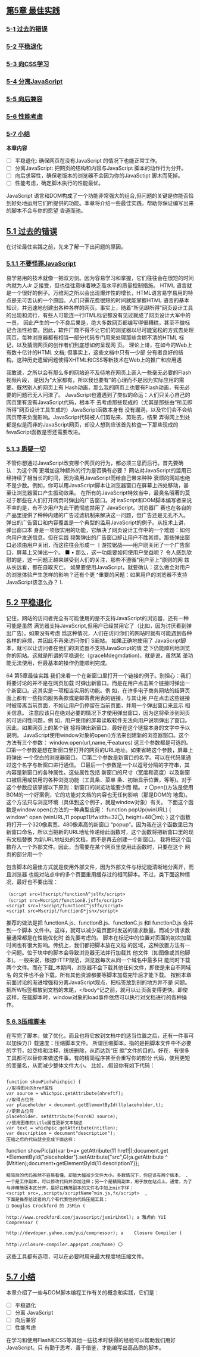 ##  [第5章 最佳实践](https://github.com/qianjilou/itbookshelf/tree/master/javascriptDOM)
###  [5-1 过去的错误](https://github.com/qianjilou/itbookshelf/blob/master/javascriptDOM/05.%E6%9C%80%E4%BD%B3%E5%AE%9E%E8%B7%B5.md#51-%E8%BF%87%E5%8E%BB%E7%9A%84%E9%94%99%E8%AF%AF)
###  [5-2 平稳退化](https://github.com/qianjilou/itbookshelf/blob/master/javascriptDOM/05.%E6%9C%80%E4%BD%B3%E5%AE%9E%E8%B7%B5.md#52-%E5%B9%B3%E7%A8%B3%E9%80%80%E5%8C%96)
###  [5-3 向CSS学习](https://github.com/qianjilou/itbookshelf/blob/master/javascriptDOM/05.%E6%9C%80%E4%BD%B3%E5%AE%9E%E8%B7%B5.md#53-%E5%90%91css%E5%AD%A6%E4%B9%A0)
###  [5-4 分离JavaScript](https://github.com/qianjilou/itbookshelf/blob/master/javascriptDOM/05.%E6%9C%80%E4%BD%B3%E5%AE%9E%E8%B7%B5.md#54-%E5%88%86%E7%A6%BB-javascript)
###  [5-5 向后兼容](https://github.com/qianjilou/itbookshelf/blob/master/javascriptDOM/05.%E6%9C%80%E4%BD%B3%E5%AE%9E%E8%B7%B5.md#55-%E5%90%91%E5%90%8E%E5%85%BC%E5%AE%B9)
###  [5-6 性能考虑](https://github.com/qianjilou/itbookshelf/blob/master/javascriptDOM/05.%E6%9C%80%E4%BD%B3%E5%AE%9E%E8%B7%B5.md#56-%E6%80%A7%E8%83%BD%E8%80%83%E8%99%91)
###  [5-7 小结](https://github.com/qianjilou/itbookshelf/blob/master/javascriptDOM/05.%E6%9C%80%E4%BD%B3%E5%AE%9E%E8%B7%B5.md#57-%E5%B0%8F%E7%BB%93)

**本章内容**
- [ ] 平稳退化: 确保网页在没有JavaScript 的情况下也能正常工作。
- [ ] 分离JavaScript: 把网页的结构和内容与JavaScript 脚本的动作行为分开。
- [ ] 向后求容性，确保老版本的浏览器不会因为你的JavaSctipt 脚木而死掉。
- [ ] 性能考虑，确定脚木执行的性能最优。  

JavaScript 语言和DOM构成了一个功能非常强大的组合,但问题的关键是你能否恰到好处地运用它们所提供的功能。本章将介绍一些最佳实践，帮助你保证编写出来的脚本不会与你的愿望
香道而驰。

##  [5.1 过去的错误](https://github.com/qianjilou/itbookshelf/blob/master/javascriptDOM/05.%E6%9C%80%E4%BD%B3%E5%AE%9E%E8%B7%B5.md#%E7%AC%AC5%E7%AB%A0-%E6%9C%80%E4%BD%B3%E5%AE%9E%E8%B7%B5)

在讨论最住实践之前，先来了解一下出问题的原因。  

###  [5.1.1 不要怪罪JavaScript](https://github.com/qianjilou/itbookshelf/blob/master/javascriptDOM/05.%E6%9C%80%E4%BD%B3%E5%AE%9E%E8%B7%B5.md#%E7%AC%AC5%E7%AB%A0-%E6%9C%80%E4%BD%B3%E5%AE%9E%E8%B7%B5)

易学易用的技术就像一把双刃剑。因为容易学习和掌握，它们往往会在很短的时间内就为人Jr 乏接受，但也往往意味着映乏高水平的质量控制措施。
HTML 语言就是一个很好的例子。万维网之所以会出现爆炸性的增长，HTML语言易学易用的特点是无可否认的一个原因。人们只需花费很短的时间就能掌握HTML 语言的基本知识，并迅速地创建出各种各样的网页。事实上，随着“所见即所得”网页设计工具的出现和流行，有些人可能连一行ITML标记都没有见过就成了网页设计大军中的一员。
因此产生的一个不良后果是，绝大多数网页都编写得很糟糕，甚至不做标记合法性裣查。因此，软件厂商不得不让它们的浏览器以尽可能宽松的方式去处理网页。每种浏览器都有相当一部分代码专门用来处理那些含糊不清的HTML 标记，以及猜测网页的创作者们到底想如何呈现网
页。
理论上诽，在如今的Web上有数十亿计的HTML 文档; 但事实上，这些文档中只有一少部
分有者良好的结构。这种历史遗留问题使得XHTML和CSS等新技术在Web上的推广和应用遇


我敢说，之所以会有那么多的网站迫不及待地在网页上嵌入一些毫无必要的Flash视频片段， 是因为“大家都有，所以我也要有”的心理而不是因为实际应用的需要。既然别人的网页上有 Hash动画，那么我的网页上也要有Flash动画，有无必要的问题已无人问津了。
JavaScript也遭遇到了类似的命运：人们只关心自己的网页里有没有JavaScript代码，根本不 去考虑那些现成的（尤其是那些由“所见即所得”网页设计工具生成的）JavaScript函数本身有 没有漏洞，以及它们会不会给网页带来负面影响。JavaScript代码被人们剪贴来、剪贴去，结果 弄得网上到处都是似是而非的JavaScript网页，却没人想到应该首先检査一下那些现成的 fevaScript函数是否还需要改进。  

###  [5.1.3 质疑一切](https://github.com/qianjilou/itbookshelf/blob/master/javascriptDOM/05.%E6%9C%80%E4%BD%B3%E5%AE%9E%E8%B7%B5.md#%E7%AC%AC5%E7%AB%A0-%E6%9C%80%E4%BD%B3%E5%AE%9E%E8%B7%B5)




不管你想通过JavaScript改变哪个网页的行为，都必须三思而后行。首先要确认：为这个网
更増加这种额外的行为是否确有必要？
网站对JavaScript的滥用已经持续了相当长的时间，因为滥用JavaScript而给自己带来种种
衰烦的网站也绝不是少数。例如，你可以用JavaScript脚本让浏览器窗口在屏幕上四处移动，甚
至让浏览器窗口产生振动效果。
在所有的JavaScript特效当中，最臭名昭著的莫过于那些在人们打开网页时弹出的广告窗口。对
iraScript和DOM脚本编写者来说不幸的是，有不少用户为此干脆彻底禁用了 JavaScript。浏览器厂
赛也在各自的产品里提供了种种内建的广告过滤机制来解决这一问题，但广告还是无孔不入。
弹出的广告窗口和内容覆盖是一个典型的滥用JavaScript的例子。从技术上讲，弹出窗口本
身是一项很实用的功能，它解决了网页设计工作中的一个难题：如何向用户发送信息。但在实践
频繁弹出的广告窗口却让用户不胜其烦。那些弹出窗口必须由用户关闭，而这往往会形成一
丨游拉锯战——用户刚关闭了一个广告窗口，屏幕上又弹出一个。
■ •
那么，这一功能要如何使用户受益呢？
令人感到欣慰的是，这一问题正越来越受到人们的关注，那些不遵循“用户至上”原则的网
兹从长远看，都在自取灭亡。
如果要使用JavaScript，就要确认：这么做会对用户的浏览体验产生怎样的影响？还有个更 ^重要的问题：如果用户的浏览器不支持JavaScript该怎么办？
I.  

##  [5.2 平稳退化](https://github.com/qianjilou/itbookshelf/blob/master/javascriptDOM/05.%E6%9C%80%E4%BD%B3%E5%AE%9E%E8%B7%B5.md#%E7%AC%AC5%E7%AB%A0-%E6%9C%80%E4%BD%B3%E5%AE%9E%E8%B7%B5)

记住，网站的访问者完全有可能使用的是不支持JavaScript的浏览器，还有一种可能是虽然 满览器支持JavaScript,但用户已经禁用它了（比如，因为讨厌看到弹出广告)。如果没有考虑 爲这种情况，人们在访问你们的网站时就有可能遇到各种各样的麻烦，并因此不再来访问你们
S阚站。
如果正确地使用了 JavaScript脚本，就可以让访问者在他们的浏览器不支持JavaScript的情 芝下仍能顺利地浏览你的网站。这就是所谓的平稳退化（graceMdegmdation)，就是说，虽然某 垄功能无法使用，但最基本的操作仍能顺利完成。

64 第5章最佳实践
我们来看一个在新窗口里打开一个链接的例子。别担心：我们将要讨论的并不是在网页加载 时弹出新窗口。而是在用户点击某个链接时弹出一个新窗口。这其实是一项相当实用的功能。例 如，在许多电子商务网站的结算页面上都有一些指向服务条款或是邮寄费用表的链接，与其让用 户在点击这些链接时被带离当前页面，不如让用户仍停留在当前页面，并用一个弹出窗口来显示 相关信息。
注意应该只在绝对必要的情况下才使用弹出窗口，因为这将牵涉到网页的可访问性问题，例 如，用户使用的屏幕读取软件无法向用户说明弹出了窗口。因此，如果网页上的某个链 接将弹出新窗口，最好在这个链接本身的文字中予以说明。
JavaScript使用window对象的open()方法来创建新的浏览器窗口。这个方法有三个参数：
window.open(url,name,干eatures)
这三个参数都是可选的。
□第一个参数是想在新窗口里打开的网页的URL地址。如果省略这个参数，屏幕上将弹出 一个空白的浏览器窗口。
□第二个参数是新窗口的名字。可以在代码里通过这个名字与新窗口进行通信。
□最后一个参数是一个以逗号分隔的字符串，其内容是新窗口的各种属性。这些属性包括 新窗口的尺寸（宽度和高度）以及新窗口被启用或禁用的各种浏览功能（工具条、菜单 条、初始显示位置，等等)。对于这个参数应该掌握以下原则：新窗口的浏览功能要少而 精。	z
〇pen()方法是使用BOM的一个好案例，它的功能对文档的内容也无任何影响（那是DOM的 地盘)。这个方法只与浏览环境（具体到这个例子，就是window对象）有关。
下面这个函数是window.open()方法的一种典型应用：
function popUp(winURL) {
window^ open (winURL,11 popup11/fwidth=32〇, height=48〇m);
}
这个函数将打开一个320像素宽、480像素高的新窗口 “popup”。因为我在这个函数里已为 新窗口命名，所以当把新的URL地址传递给此函数时，这个函数将把新窗口里的现有文档替换 为新URL地址处的文档，而不是再去创建一个新窗口。
我将把这个函数存入一个外部文件。因此，当需要在某个网页里使用此函数时，只要在这个 网页的<head>部分用一个<script>标签导入那个外部文件即可。函数本身不会对网页的可访问性 产生任何影响，会影响到网页的只是：我将如何使用此函数。
调用popUp函数的一个办法是使用伪协议（pseudo-protocol。
“javascript:” 伪协议
“真”协议用来在因特网上的计算机之间传输数据包，如HTTP协议(http:)、FTP协议(ftp:
等，伪协议则是一种非标准化的协议。“javascript:”伪协议让我们通过一个链接来调用JavaScript
祿。
下面是通过“javascript”伪协议调用popUp()函数的具体做法：
```
<a hrefjavascript:popUp(1 http://www.example.com/1)Example</a>
```
这条语句在支持javascript伪协议的浏览器中运行正常，较老的浏览器则会去尝试打开那
接但失败，支持这种伪协议但禁用了 JavaScript功能的浏览器会什么也不做。
总之，在文档里通过javascript伪协议调用JavaScript代码的做法非常不好。  

###  [5.2.2 内嵌的事件处理函数](https://github.com/qianjilou/itbookshelf/blob/master/javascriptDOM/05.%E6%9C%80%E4%BD%B3%E5%AE%9E%E8%B7%B5.md#%E7%AC%AC5%E7%AB%A0-%E6%9C%80%E4%BD%B3%E5%AE%9E%E8%B7%B5)

我们已经在第4章的图片库脚本见识过事件处理函数的用途和用法了：把oncllck事件处理 运数作为属性嵌入<a>标签，该处理函数将在oncllck事件发生时调用图片切换函数。
这个技巧同样可以用来调用popup函数。但当在某个链接里用oncllck事件处理函数去打开 夢窗口时，这个链接的href属性似乎没有什么用处——与这个链接有关的重要信息已经都包括 £它的oncllck属性里了。这也正是我们经常会看到如下所示的链接的原因：
<a hre干onclick=MpopUp('httpr/Zwww.example.com/1');
• return false; ,r>Example<a>
因为在上面这条HTML指令里使用了 return false语句，这个链接不会真的被打开。“#”符 是一个仅供文档内部使用的链接记号（单就这条指令而言，“#”是未指向任何目标的内部链



戔;。在某些浏览器里，“#”链接指向当前文档的开头。把h「ef属性的值设置为“#”只是为了
一个空链接。实际工作全部由oncllck属性负责完成。
很遗憾，这个技巧与用“javascript”伪协议调用JavaScript代码的做法同样糟糕，因为它们
蔡不能平稳退化。如果用户已经禁用了浏览器的JavaScript功能，这样的链接将毫无用处。  

###  [5.2.3 谁关心这个](https://github.com/qianjilou/itbookshelf/blob/master/javascriptDOM/05.%E6%9C%80%E4%BD%B3%E5%AE%9E%E8%B7%B5.md#%E7%AC%AC5%E7%AB%A0-%E6%9C%80%E4%BD%B3%E5%AE%9E%E8%B7%B5)

或许你对我反复强调“平稳退化”有些不解：让那些不支持或禁用了 JavaScript功能的浏览
香也能顺利地访问你的网站真的那么重要吗？
请想象一下，有个访问者来到了你的网站，他总是在浏览Web时同时禁用图像和JavaScript。
家肯定认为如今这样的用户已非常少见，而事实也正是如此。但这个访问者非常重要。
你想象的那个用户是一个搜索机器人（searchbot)。搜索机器人是一种自动化的程序，它们
氯览Web的目的是为了把各种网页添加到捜索引擎的数据库里。各大捜索引擎都有类似的程序。
目前，只有极少数搜索机器人能够理解JavaScript代码。所以，如果你的JavaScript网页不能平
稳退化，它们在搜索引擎上的排名就可能大受损害。
具体到popUp()函数，为其中的JavaScript代码预留出退路很简单：在链接里把href属性设
置为真实存在的URL地址，让它成为一个有效的链接，如下所示：
<a href=Hhttp://www^example•com/tr
• onclick=l,popUp(,http://www.exaniple^cornl; return false;,f>Example</a>

66 第5章最佳实践
因为URL地址出现了两次，上面这些代码显得有点冗长，但我们可以利用JavaScript语言把 它改写得简明一些。this可以用来代表任何一种当前元素，所以可以用this和getAttrlbuteO方 法提取出h「ef属性的值，如下所示：
<a href="http://www,examplK；om/"
• onclick="popUp(this.getAttribute(rhref'); return false;">Example</a>
老实说，上面这条语句没有精简多少。当前链接的h「ef属性还有一个更简明的引用办法 	使用由DOM提供的tlri s. href属性：
<a href=n http ://www* example •corn/11
^ onclick=npopUp(this.href; return false;f,>Example</a>
不管采用哪种方法，重要的是href属性现在已经有了合法的值。与h「ef= "javascript: •••" 或href ="#"相比，这几种变体的效果要好得多。
所以，在把href属性设置为真实存在的URL地址后，即使JavaScript已被禁用（或遇到了 捜索机)，这个链接也是可用的。虽然这个链接在功能上打了点儿折扣（因为它没有打开一个新 窗口），但它并没有彻底失效。这是一个经典的“平稳退化”的例子。
在本书此前介绍的所有技巧当中，这个技巧是最有用的，但它还有改进的余地。这个技巧 最明显的不足是：每当需要打开新窗口时，就不得不把一些JavaScript代码嵌入标记文档中。如 果能把包括事件处理函数在内的所有JavaScript代码全都放在外部文件里，这个技巧将更加完 善。  

##  [5.3 向CSS学习](https://github.com/qianjilou/itbookshelf/blob/master/javascriptDOM/05.%E6%9C%80%E4%BD%B3%E5%AE%9E%E8%B7%B5.md#%E7%AC%AC5%E7%AB%A0-%E6%9C%80%E4%BD%B3%E5%AE%9E%E8%B7%B5)

此前，我曾以JavaScript和Flash为例，对技术会因为在诞生初期被人们滥用而造成恶劣后 果的问题进行了讨论。我们可以从过去的失误里学到很多东西。
不过，还有一些技术是从一开始就被人们小心谨慎地使用着的。我们可以从它们那里学到更 多的东西。  

###  [5.3.1 结构与样式的分离](https://github.com/qianjilou/itbookshelf/blob/master/javascriptDOM/05.%E6%9C%80%E4%BD%B3%E5%AE%9E%E8%B7%B5.md#%E7%AC%AC5%E7%AB%A0-%E6%9C%80%E4%BD%B3%E5%AE%9E%E8%B7%B5)

CSS (层叠样式表）是一项了不起的技术。CSS可以让人们对网站设计工作中的各个方面做 出严格细致的控制。表面上看，CSS技术并无新内容，CSS能做到的用<table^fl<font^标签也 可以做到。CSS技术的最大优点是，它能够帮助你将Web文档的内容结构（标记）和版面设计 (样式）分离开来。
我们经常会遇到一些几乎每个元素都带有style属性的Web文档，而这是CSS技术最缺乏 效率的用法之一。真正能从CSS技术获益的方法，是把样式全部转移到外部文件中去。
与JavaScript和Flash相比，CSS的“出生”日期要晚得多。或许是已经从滥用JavaScript和 Flash的后果中吸取了教训的缘故，网页设计人员一开始使用CSS时就采用了一种深思熟虑、渐 进增强的态度。
把文档的结构和样式分为两部分的CSS技术给每个人都带来了方便。如果你的工作是编写的内容，现在只要集中精力把文档的内容正确地标记出来就行了，用不着再与充斥着<able> .^f〇nt>等标签的模板打交道，也就用不着再担心会把文档的版面设计弄得一团糟。如果你的工 修是设计网页的版面，现在只要集中精力把诸如颜色、字体和位置等在一些外部文件里设置妥当 盏行了，而无需再接触文档，最多只需要添加些类或是Id属性。
作为CSS技术的突出优点，文档结构与文档样式的分离可以确保网页都能平稳退化。具备 C5S支持的浏览器固然可以把网页呈现得美仑美奂，不支持或禁用了 CSS功能的浏览器同样可 网页的内容按照正确的结构显示出来。
按这种原则使用JavaScript时，我们可以从CSS身上借鉴到很多东西。  

###  [5.3.2 渐进增强](https://github.com/qianjilou/itbookshelf/blob/master/javascriptDOM/05.%E6%9C%80%E4%BD%B3%E5%AE%9E%E8%B7%B5.md#%E7%AC%AC5%E7%AB%A0-%E6%9C%80%E4%BD%B3%E5%AE%9E%E8%B7%B5)

在网页设计人员当中流传着这样一句格言：“内容就是一切”。如果没有内容，创建网站还有
I用？
话虽如此，也不能简单地把原始内容发布到网上，而不加任何描述。内容需要用HTML或 TML之类的标记语言来描述。在创建网站的时候，给内容加上正确的HTML标记是第一个步 或许也是最重要的步骤。我们可以修正那句格言为“标记良好的内容就是一切”。
只有正确地使用标记语言才能对内容做出准确的描述。各种标记负责提供诸如“这是列表 獲\ “这是文本段落”之类的信息。如果不使用<11>、<P>之类的标签，我们就很难把它们区分
在给内容加上各种标记后，就可以使用各种CSS指令控制内容的显示效果。CSS指令构成 了一个表示层。这个表示层就像是一张透明的彩色薄膜，可以包裹到文档的结构上，使文档的内 容呈现出各种色彩。但即使去掉这个表示层，文档的内容也依然可以访问（只是缺乏色彩而已)。 所谓“渐进增强”就是用一些额外的信息层去包裹原始数据。按照“渐进增强”原则创建出 网页几乎（如果不是“全部”的话）都符合“平稳退化”原则。
类似于CSS，JavaScript和DOM提供的所有功能也应该构成一个额外的指令层。CSS代码负 衰提供关于“表示”的信息，JavaScript代码负责提供关于“行为”的信息。行为层的应用方式
与表不层一样。
要想获得最佳的“表示”效果，就应该把CSS代码从HTML文档里分离出来放在一些外部 文件里。像下面这样把CSS代码混杂在HTML文档里也不是不可以，但这种做法弊大于利：
<p style=Mfont-weight: bold; color: red;"> Be careful!.
</p>	、
更值得推荐的办法是，先把样式信息存入一个外部文件，再在文档的head部分用<11nk>标签 妄调用这个文件：
•warning { font-weight: bold;

68	第5章最佳实践
cl ass属性是样式与文档内容之间的联结纽带：
<p class=,lwarning,t>
Be careful!
</p>
这显然更容易阅读和理解，而且样式信息也更容易修改了。例如，假设你在100个文档里使 用了 warning类来排版各种警告信息，而现在想统一改变那些警告信息的显示效果，比如把它们 的颜色都从红色改为蓝色。那么，如果你已经把它们的表示层和结构分开了，就可以很容易地修 改样式了。
•warning { font-weight: bold; color: blue;
>
如果把这个样式混杂在那i〇〇个文档里，则不得不进行大量的“搜索并替换”操作。
显然，把CSS代码从HTML文档里分离出来可以让CSS工作得最好。这个适用于CSS表示 层的结论同样适用于JavaScript行为层。  

##  [5.4 分离 JavaScript](https://github.com/qianjilou/itbookshelf/blob/master/javascriptDOM/05.%E6%9C%80%E4%BD%B3%E5%AE%9E%E8%B7%B5.md#%E7%AC%AC5%E7%AB%A0-%E6%9C%80%E4%BD%B3%E5%AE%9E%E8%B7%B5)

你此前见到的JavaScript代码都已经与HTML文档分得很开了。负责实际完成各项任务的 JavaScript函数都已存入外部文件，问题出现在内嵌的事件处理函数中。
类似于使用style属性，在HTML文档里使用诸如oncllck之类的属性也是一种既没有效率 又容易引发问题的做法。如果我们用一个“挂钩”、，就像CSS机制中的class或Id属性那样，把 JavaScript代码调用行为与HTML文档的结构和内容分离开，网页就会健壮得多。那么，可否用 下面这条语句来表明“当这个链接被点击时，它将调用popUpO函数”的意思呢？
<a href-Mhttp://www•example•com/n class=,,popup,l>Example</a>
我很高兴告诉大家：完全可以这样做。JavaScript语言不要求事件必须在HTML文档里处理， 我们可以在外部JavaScript文件里把一个事件添加到HTML文档中的某个元素上：
element.event = action...
关键是怎样才能把应该获得这个事件的元素确定下来。这个问题可以利用class或Id属性 来解决。
如果想把一个事件添加到某个带有特定Id属性的元素上，用getElementByld就可以解决问题:
getElementByld(id).event = action
如果事情涉及多个元素，我们可以用getElementsByTagName和getAttribute把事件添加到有 着特定属性的一组元素上。
具体步骤如下所示。
把文档里的所有链接全放入一个数组里。
遍历数组。
如果某个链接的cl ass属性等于popup，就表示这个链接在被点击时应该调用popUpO函数。


人把这个链接的href属性值传递给popUp()函数；
B.取消这个链接的默认行为，不让这个链接把访问者带离当前窗口。 面是实现上述步骤的JavaScript代码：
var links = document.getElementsByTagName(Mafl); for (var i=0; i<links*length; i++) { if (links[i].getAttribute(Mclass!f) == npopupH) { links[i]^onclick = function() { popUp(this^getAttribute(,!hrefrt)); return false:
以上代码将把调用popUpO函数的oncli'ck事件添加到有关的链接上。只要把它们存入一个外
JavaScript文件，就等于是把这些操作从HTML文档里分离出来了。而这就是“分离JavaScript”
义。
还有个问题需要解决：如果把这段代码存入外部JavaScript文件，它们将无法正常运行。因
段代码的第一行是：
var links = document^getElementsByTagName(,laM);
这条语句将在JavaScript文件被加载时立刻执行。如果JavaScript文件是从HTML文档的
w分用<sc「1pt>标签调用的，它将在HTML文档之前加载到浏览器里。同样，如果<sc「1pt>
位于文档底部</body>之前，就不能保证哪个文件最先结束加载（浏览器可能一次加载多个)。
运为脚本加载时文档可能不完整，所以模型也不完整。没有完整的DOM, getElementsByTagName
等方法就不能正常工作。
必须让这些代码在HTML文档全部加载到浏览器之后马上开始执行。还好，HTML文档全 奪 加载完毕时将触发一个事件，这个事件有它自己的事件处理函数。
文档将被加载到一个浏览器窗口里，document对象又是window对象的一个属性。当window 诗象触发onload事件时，document对象已经存在。
我将把我的JavaScript代码打包在prepareLInks函数里，并把这个函数添加到window对象的 7]oad事件上去。这样一来，DOM就可以正常工作了：

window.onload = prepareLinks;
function prepareLinks() {
var links = document•getElementsByTagName(tlan);
for (var i=〇; i<links^length; i++) {
if (links[i]^getAttribute(HclassH)
links[i]•onclick = function() {
popUp(this^getAttribute(l,href,1));
return false;

"popup”） {
别忘记把popup函数也保存到那个外部JavaScript文件里去:

function popUp(winURL) {
window^open(winURL/,popup,f/lwidth=320,height=480n);
这是一个非常简单的例子，但它演示了怎样才能成功地把行为与结构分离开来。在第6章， 我还会介绍几种可以在文档加载时把事件添到元素上去的巧妙办法。  

##  [5.5 向后兼容](https://github.com/qianjilou/itbookshelf/blob/master/javascriptDOM/05.%E6%9C%80%E4%BD%B3%E5%AE%9E%E8%B7%B5.md#%E7%AC%AC5%E7%AB%A0-%E6%9C%80%E4%BD%B3%E5%AE%9E%E8%B7%B5)

正如前面反复强调的那样，你的网站的访问者很可能未启用JavaScript功能。此外，不同的 浏览器对JavaScript的支持程度也不一样。绝大多数浏览器都能或多或少地支持JavaScript，而绝 大多数现代的浏览器对DOM的支持都非常不错。但比较古老的浏览器却很可能无法理解DOM 提供的方法和属性。因此，即使某位用户在访问你的网站时使用的是支持JavaScript的浏览器， 某些脚本也不一定能正常工作。  

###  [5.5.1 对象检测](https://github.com/qianjilou/itbookshelf/blob/master/javascriptDOM/05.%E6%9C%80%E4%BD%B3%E5%AE%9E%E8%B7%B5.md#%E7%AC%AC5%E7%AB%A0-%E6%9C%80%E4%BD%B3%E5%AE%9E%E8%B7%B5)

针对这一问题的最简单的解决方案是，检测浏览器对JavaScript的支持程度。这有点儿像游 乐园里的警告牌：“你必须达到这一身高才能参与这项游乐活动”。换句话说，需要在D0M脚本 里表达出下面这个含义：“你必须理解这么多的JavaScript语言才能执行这些语句”。
这个解决方案很容易实现：只要把某个方法打包在一个If语句里，就可以根据这条If语句 的条件表达式的求值结果是true (这个方法存在）还是false (这个方法不存在）来决定应该采 取怎样的行动。这种检测称为对象检测（objectdetecticm)。第2章介绍过，几乎所有的东西（包 括各种方法在内)都可以被当做对象来对待，而这意味着我们可以容易地把不支持某个特定D0M 方法的浏览器检测出来：
if (method) { statements
}
例如，如果有一个使用了 getElementByldO方法的函数，就可以在调用getElementByldO方法 之前先检査用户所使用的浏览器是否支持这个方法。在使用对象检测时，一定要删掉方法名后面 的圆括号，如果不删掉，测试的将是方法的结果，无论方法是否存在。
function myFunction() { if (documentsgetElementByld) { statements using getElementByld
}
>
因此，如果某个浏览器不支持getElementByldO方法，它就永远也不会执行使用此方法的语句。
这个解决方案的唯一不足是，如此编写出来的函数会增加一对花括号。如果需要在函数里检 测多个D0M方法和/或属性是否存在，这个函数中最重要的语句就会被深埋在一层又一层的花括 号里。而这样的代码往往很难阅读和理解。
把测试条件改为“如果你不理解这个方法，请离开”则更简单。
为了把测试条件从“如果你理解……”改为“如果你不理解……”，需要使用“逻辑非”操

?，这个操作符在JavaScript语言里表示为一个惊叹号：
if (!method)
測试条件中的“……请离开”可以用一条「eturn语句来实现。因为这相当于中途退出函数， 址它返回布尔值false比较贴切。用来测试getElementByld是否存在的语句如下所示：
if (IgetElementByld) { return false;
因为花括号部分只有「eturn false —条语句，我们可以把它简写成一行：
if (IgetElementByld) return false;
如果需要测试多个方法或属性是否存在，可以用“逻辑或”操作符将其合并，这个操作符在 pfe%BScript语言里表示为两个竖线符号。如下所示：
if (IgetElementByld || IgetElementsByTagName) return false;
如果这是游乐园里的一块警告牌的话，它的意思是“如果你不理解getElementByld和 ^ElementsByTagName，你就不能参与这项游乐活动”。
现在，我将按照这一思路，在用来把oncllck事件添加到链接上去的网页加载脚本里插入一 条if语句。那个脚本里使用了 getElementsB/TagName，所以需要插入一条If语句去检査浏览器是 否理解这个方法：
window^onload = function() { if (!document•getElementsByTagName) return false; var Inks = document•getElementsByTagName(lfalf); for (var i=〇; i<lnks^length; i++) { if (lnks[i].getAttribute("class") == "popup") { lnks[i]^onclick = function() { popUp(this,getAttribute("href")); return false;
虽然只是一条简单的if语句，但它可以确保那些/古老的”浏览器不会因为我的脚本代码 齑出问题。这么做是为了让脚本有良好的向后兼容性。为我在给网页添加各有关行为时始终遵 循了 “渐进增强”的原则，所以可以确切地知道我添加的那些都能平稳退化，我的网页在那些“古 老的”浏览器里也能正常浏览。那些只支持一部分JavaScript功能但不支持DOM的浏览器仍可 以访问我的网页的内容。  

###  [5.5.2 浏览器嗅探技术](https://github.com/qianjilou/itbookshelf/blob/master/javascriptDOM/05.%E6%9C%80%E4%BD%B3%E5%AE%9E%E8%B7%B5.md#%E7%AC%AC5%E7%AB%A0-%E6%9C%80%E4%BD%B3%E5%AE%9E%E8%B7%B5)

在JavaScript脚本代码里，在使用某个特定的方法或属性之前，先测试它是否真实存在是确 保向后兼容性最安全和最可信的办法，但它并不是唯一的办法。在浏览器市场群雄逐鹿的那个年 代，一种称为浏览器嗅探（browsersniffimg)的技术曾经非常流行。
“浏览器嗅探”指通过提取浏览器供应商提供的信息来解决向后兼容问题。从理论上讲，可

72	第5章最佳实践
以通过JavaScript代码检索关于浏览器品牌和版本的信息，这些信息可以用来改善JavaScript脚 本代码的向后兼容性，但这是一种风险非常大的技术。
首先，浏览器有时会“撒谎”。因为历史原因，有些浏览器会把自己报告为另外一种浏览器， 还有一些浏览器允许用户任意修改这些信息。
其次，为了适用于多种不同的浏览器，浏览器嗅探脚本会变得越来越复杂。如果想让浏览器 嗅探脚本能够跨平台工作，就必须测试所有可能出现的供应商和版本号组合。这是^个无穷尽的 任务，测试的组合情况越多，代码就越复杂和冗长。
最后，许多浏览器嗅探脚本在进行这类测试时要求浏览器的版本号必须得到精确的匹配。因 此，每当市场上出现新版本时，就不得不修改这些脚本。
令人感到欣慰的是，充满着风险的浏览器嗅探技术正在被更简单也更健壮的对象检测技术所 取代。  

##  [5.6 性能考虑](https://github.com/qianjilou/itbookshelf/blob/master/javascriptDOM/05.%E6%9C%80%E4%BD%B3%E5%AE%9E%E8%B7%B5.md#%E7%AC%AC5%E7%AB%A0-%E6%9C%80%E4%BD%B3%E5%AE%9E%E8%B7%B5)

很多人都会忽视脚本对Web应用整体性能的影响。为保证应用流畅地运行，在为文档编写 和应用脚本时，需要注意一些问题。  

###  [5.6.1 尽量少访问DOM和尽量减少标记](https://github.com/qianjilou/itbookshelf/blob/master/javascriptDOM/05.%E6%9C%80%E4%BD%B3%E5%AE%9E%E8%B7%B5.md#%E7%AC%AC5%E7%AB%A0-%E6%9C%80%E4%BD%B3%E5%AE%9E%E8%B7%B5)

访问DOM的方式对脚本性能会产生非常大的影响。以下面代码为例：
i千（doamient.getElementsByTagMame(’ra").length > 0) { var links = document•getElementsByTagName(Hafr); for (var i=0; i<links-length; i++) {
//对每个链接做点处理
搞清楚这段代码要干什么，自然就会明白问题在哪里了。首先，它取得了所有<a>元素，然 后检査它们的个数是不是大于〇:
if (document.getElementsByTagMame(na").length > 0) {
然后，如果大于〇,它会再次取得^有<a>元素，循环遍历这些元素并应用某些操作：
var links = documentsgetElementsByTagName(,*a11); for (var i=0; iclinks•length; i++) {
虽然这段代码可以运行，但它不能保持最优的性能。不管什么时候，只要是查询DOM中的 某些元素，浏览器都会搜索整个DOM树，从中査找可能匹配的元素。这段代码居然使用了两次 getElementsByTagName方法去执行相同的操作，浪费了一次搜索。更好的办法是把第一次捜索的结 果保存在一个变量中，然后在循环里重用该结果，比如：
var links = document•getEleir)entsByTagName(Hatl); if (links.length > 0) {
for (var i=〇; i<links•length; i++) {	'
//对每个链接做点处理

这样一来，代码功能没有变，但捜索DO。的次数由两次降低到了一次。
前面例子中的问题还比较容易发现。要是你有多个函数重复做同一件事，恐怕就不太好发现 了。比如，要是有一个函数检査每个链接中的popup类，而另外一个函数检查每个链接中的hover 类，那么同样也会造成捜索浪费。在多个函数都会取得一组类似元素的情况下，可以考虑重构代 码，把搜索结果保存在一个全局变量里，或者把一组元素直接以参数形式传递给函数。
另一个需要注意的地方，就是要尽量减少文档中的标记数量。过多不必要的元素只会增加 DOM树的规模，进而增加遍历DOM树以查找特定元素的时间。  

###  [5.6.2 合并和放置脚本](https://github.com/qianjilou/itbookshelf/blob/master/javascriptDOM/05.%E6%9C%80%E4%BD%B3%E5%AE%9E%E8%B7%B5.md#%E7%AC%AC5%E7%AB%A0-%E6%9C%80%E4%BD%B3%E5%AE%9E%E8%B7%B5)

本书中的多数示例都使用外部脚本文件，在文档中通S<scr1pt>元素把它们包含进来，如下
<script rc=flscript/function^jsfl></script>
包含脚本的最佳方式就是使用外部文件，因为外部文件与标记能清晰地分离开，而且浏览器 也能对站点中的多个页面重用缓存过的相同脚本。不过，类下面这种情况，最好也不要出现：
```
〈script src=lfscript/functionA^jslfx/script>
〈script src=Mscript/functionB.jsffx/script>
<script src=l!script/functionC^jsffx/script>
<script src=Mscript/functionD*jsnx/script>
```
推荐的做法是把 functlonA.js、functlonB.js、functlonC.js 和I functlonD.js 合并到一个脚本 文件中。这样，就可以减少载页面时发送的请求数量。而减少请求数量通常都是在性能优化时 首先要考虑的。
脚本在标记中的位置对页面的初次加载时间也有很大影响。传统上，我们都把脚本放在文档 的<head>区域，这种放置方法有一个问题。位于<head>块中的脚本会导致浏览器无法并行加载其 他文件（如图像或其他脚本)。一般来说，根据HTTP规范，浏览器每次从同一个域名中最多只 能同时下载两个文件。而在下载_本期间，浏览器不会下载其他任何文件，即使是来自不同域名 的文件也不会下载，所有其他资源都要等脚本加载完毕后才能下载。
按照本章前面讨论的渐进增强和分离JavaScript观点，把<scr1pt>标签放到别的地方并不是 问题。把所W<scr1pt>标签都放到文档的末尾，</body^记之前，就可以让页面变得更快。即使 这样，在载脚本时，window对象的load事件依然可以执行对文档进行的各种操作。  

###  [5.6.3压缩脚本](https://github.com/qianjilou/itbookshelf/blob/master/javascriptDOM/05.%E6%9C%80%E4%BD%B3%E5%AE%9E%E8%B7%B5.md#%E7%AC%AC5%E7%AB%A0-%E6%9C%80%E4%BD%B3%E5%AE%9E%E8%B7%B5)

在写完了脚本，做了优化，而且也将它放到文档中的适当位置之后，还有一件事可以加快力卩 载速度：压缩脚本文件。
所谓压缩脚本，指的是把脚本文件中不必要的字节，如空格和注释，统统删除，从而达到“压 缩”文件的目的。好在，有很多工具都可以替你来做这件事。有的精简程序甚至会重写你的部分 代码，使用更短的变量名，从而减少整体文件大小。
比如，.假设你有如下代码：

```

function showPic(whichpic) {
//取得图片的href属性
var source = whichpic.getAttribute(nhreftf);
//取得占位符
var placeholder = document.getElementById(llplaceholder,t);
//更新占位符
placeholder. setAttribute(f<srcHJ source);
//使用图像的title属性更新文本描述
var text = whichpic.getAttribute(ntitlen);
var description = document"description");
压缩之后的代码就会变成下面这样：
```
function showPic(a){var b=a• getAttribute(11 href!|);document.get •ElementById("placeholder").setAttribute("src",G);a.getAttribute ^ (Mtitlen);document•getElementById(11 description1')};
```
精简后的代码虽然不容易看懂，却能大幅减少文件大小。多数情况下，你应该有两个版本， 、一个是工作副本，可以修改代码并添加注释；另一个是精简副本，用于放在站点上。通常，为了 与非精简版本区分开，最好在精简副本的文件名中加上min字样：
<script src=,,scripts/scriptName^min.js,fx/script>	,
下面是推荐给读者的几个有代表性的代码压缩工具：
□ Douglas Crockford 的 JSMin (

http://www.crockford.com/javascript/jsmirLhtml); a 雅虎的 YUI Compressor (

http://devdoper.yahoo.com/yui/compressor); a	Closure Compiler (

http://closure-compiler.appspot.com/home) 〇
```
这些工具都有选项，可以在必要时用来最大程度地压缩文件。  

##  [5.7 小结](https://github.com/qianjilou/itbookshelf/blob/master/javascriptDOM/05.%E6%9C%80%E4%BD%B3%E5%AE%9E%E8%B7%B5.md#%E7%AC%AC5%E7%AB%A0-%E6%9C%80%E4%BD%B3%E5%AE%9E%E8%B7%B5)

本章介绍了一些与DOM脚本编程工作有关的概念和实践，它们是：
- [ ] 平稳退化
- [ ] 分离 JavaScript
- [ ] 向后兼容
- [ ] 性能考虑  

在学习和使用Flash和CSS等其他一些技术时获得的经验可以帮助我们用好JavaScript。只 有勤于思考、善于借鉴，才能编写出高品质的脚本。



